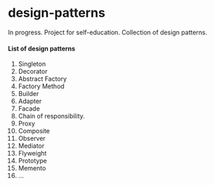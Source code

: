 # design-patterns
In progress. Project for self-education. Collection of design patterns.

#### List of design patterns
1. Singleton
2. Decorator
3. Abstract Factory
4. Factory Method
5. Builder
6. Adapter
7. Facade
8. Chain of responsibility.
9. Proxy
10. Composite
11. Observer
12. Mediator
13. Flyweight 
14. Prototype
15. Memento
16. ...
